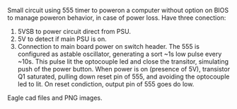 Small circuit using 555 timer to poweron a computer without option on BIOS to manage poweron behavior, in case of power loss.
Have three conection:
1) 5VSB to power circuit direct from PSU.
2) 5V to detect if main PSU is on.
3) Connection to main board power on switch header.
The 555 is configured as astable oscillator, generating a sort ~1s low pulse every ~10s. This pulse lit the optocouple led and close the transitor, simulating push of the power button.  When power is on (presence of 5V), transistor Q1 saturated, pulling down reset pin of 555, and avoiding the optocouple led to lit. On reset condiction, output pin of 555 goes do low.

Eagle cad files and PNG images.

